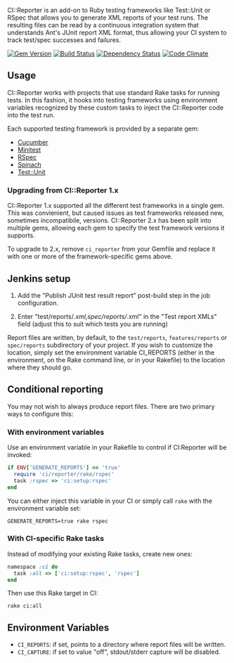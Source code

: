 CI::Reporter is an add-on to Ruby testing frameworks like Test::Unit
or RSpec that allows you to generate XML reports of your test
runs. The resulting files can be read by a continuous integration
system that understands Ant's JUnit report XML format, thus allowing
your CI system to track test/spec successes and failures.

[![Gem Version](https://badge.fury.io/rb/ci_reporter.svg)](http://badge.fury.io/rb/ci_reporter)
[![Build Status](https://travis-ci.org/ci-reporter/ci_reporter.svg?branch=master)](https://travis-ci.org/ci-reporter/ci_reporter)
[![Dependency Status](https://gemnasium.com/ci-reporter/ci_reporter.svg)](https://gemnasium.com/ci-reporter/ci_reporter)
[![Code Climate](https://codeclimate.com/github/ci-reporter/ci_reporter.png)](https://codeclimate.com/github/ci-reporter/ci_reporter)

## Usage

CI::Reporter works with projects that use standard Rake tasks for
running tests. In this fashion, it hooks into testing frameworks using
environment variables recognized by these custom tasks to inject the
CI::Reporter code into the test run.

Each supported testing framework is provided by a separate gem:

* [Cucumber][ci-cuke]
* [Minitest][ci-mt]
* [RSpec][ci-rspec]
* [Spinach][ci-spin]
* [Test::Unit][ci-tu]

[ci-cuke]: https://github.com/ci-reporter/ci_reporter_cucumber
[ci-mt]: https://github.com/ci-reporter/ci_reporter_minitest
[ci-rspec]: https://github.com/ci-reporter/ci_reporter_rspec
[ci-spin]: https://github.com/ci-reporter/ci_reporter_spinach
[ci-tu]: https://github.com/ci-reporter/ci_reporter_test_unit

### Upgrading from CI::Reporter 1.x

CI::Reporter 1.x supported all the different test frameworks in a
single gem. This was convienient, but caused issues as test frameworks
released new, sometimes incompatibile, versions. CI::Reporter 2.x has
been split into multiple gems, allowing each gem to specify the test
framework versions it supports.

To upgrade to 2.x, remove `ci_reporter` from your Gemfile and replace
it with one or more of the framework-specific gems above.

## Jenkins setup

1. Add the "Publish JUnit test result report" post-build step
in the job configuration.

2. Enter "test/reports/*.xml,spec/reports/*.xml" in the "Test report
XMLs" field (adjust this to suit which tests you are running)

Report files are written, by default, to the
<code>test/reports</code>, <code>features/reports</code> or
<code>spec/reports</code> subdirectory of your project.  If you wish
to customize the location, simply set the environment variable
CI_REPORTS (either in the environment, on the Rake command line, or in
your Rakefile) to the location where they should go.

## Conditional reporting

You may not wish to always produce report files. There are two primary
ways to configure this:

### With environment variables

Use an environment variable in your Rakefile to control if CI:Reporter
will be invoked:

```ruby
if ENV['GENERATE_REPORTS'] == 'true'
  require 'ci/reporter/rake/rspec'
  task :rspec => 'ci:setup:rspec'
end
```

You can either inject this variable in your CI or simply call `rake`
with the environment variable set:

```
GENERATE_REPORTS=true rake rspec
```

### With CI-specific Rake tasks

Instead of modifying your existing Rake tasks, create new ones:

```ruby
namespace :ci do
  task :all => ['ci:setup:rspec', 'rspec']
end
```

Then use this Rake target in CI:

```
rake ci:all
```

## Environment Variables

* `CI_REPORTS`: if set, points to a directory where report files will
  be written.
* `CI_CAPTURE`: if set to value "off", stdout/stderr capture will be
  disabled.
